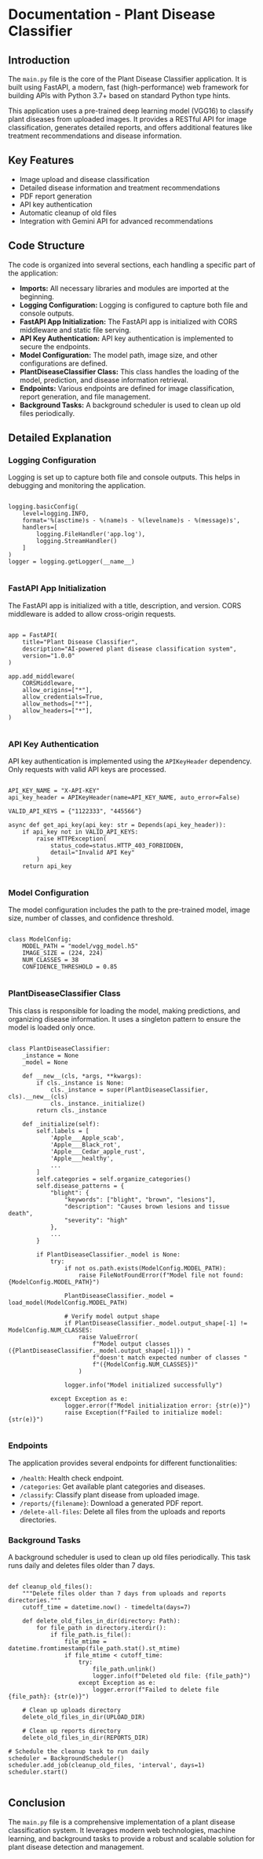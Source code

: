 # Documentation - Plant Disease Classifier

## Introduction

The `main.py` file is the core of the Plant Disease Classifier application. It is built using FastAPI, a modern, fast (high-performance) web framework for building APIs with Python 3.7+ based on standard Python type hints.

This application uses a pre-trained deep learning model (VGG16) to classify plant diseases from uploaded images. It provides a RESTful API for image classification, generates detailed reports, and offers additional features like treatment recommendations and disease information.

## Key Features

*   Image upload and disease classification
*   Detailed disease information and treatment recommendations
*   PDF report generation
*   API key authentication
*   Automatic cleanup of old files
*   Integration with Gemini API for advanced recommendations

## Code Structure

The code is organized into several sections, each handling a specific part of the application:

*   **Imports:** All necessary libraries and modules are imported at the beginning.
*   **Logging Configuration:** Logging is configured to capture both file and console outputs.
*   **FastAPI App Initialization:** The FastAPI app is initialized with CORS middleware and static file serving.
*   **API Key Authentication:** API key authentication is implemented to secure the endpoints.
*   **Model Configuration:** The model path, image size, and other configurations are defined.
*   **PlantDiseaseClassifier Class:** This class handles the loading of the model, prediction, and disease information retrieval.
*   **Endpoints:** Various endpoints are defined for image classification, report generation, and file management.
*   **Background Tasks:** A background scheduler is used to clean up old files periodically.

## Detailed Explanation

### Logging Configuration

Logging is set up to capture both file and console outputs. This helps in debugging and monitoring the application.

```

logging.basicConfig(
    level=logging.INFO,
    format='%(asctime)s - %(name)s - %(levelname)s - %(message)s',
    handlers=[
        logging.FileHandler('app.log'),
        logging.StreamHandler()
    ]
)
logger = logging.getLogger(__name__)
                
```

### FastAPI App Initialization

The FastAPI app is initialized with a title, description, and version. CORS middleware is added to allow cross-origin requests.

```

app = FastAPI(
    title="Plant Disease Classifier",
    description="AI-powered plant disease classification system",
    version="1.0.0"
)

app.add_middleware(
    CORSMiddleware,
    allow_origins=["*"],
    allow_credentials=True,
    allow_methods=["*"],
    allow_headers=["*"],
)
                
```

### API Key Authentication

API key authentication is implemented using the `APIKeyHeader` dependency. Only requests with valid API keys are processed.

```

API_KEY_NAME = "X-API-KEY"
api_key_header = APIKeyHeader(name=API_KEY_NAME, auto_error=False)

VALID_API_KEYS = {"1122333", "445566"}

async def get_api_key(api_key: str = Depends(api_key_header)):
    if api_key not in VALID_API_KEYS:
        raise HTTPException(
            status_code=status.HTTP_403_FORBIDDEN,
            detail="Invalid API Key"
        )
    return api_key
                
```

### Model Configuration

The model configuration includes the path to the pre-trained model, image size, number of classes, and confidence threshold.

```

class ModelConfig:
    MODEL_PATH = "model/vgg_model.h5"  
    IMAGE_SIZE = (224, 224)
    NUM_CLASSES = 38
    CONFIDENCE_THRESHOLD = 0.85
                
```

### PlantDiseaseClassifier Class

This class is responsible for loading the model, making predictions, and organizing disease information. It uses a singleton pattern to ensure the model is loaded only once.

```

class PlantDiseaseClassifier:
    _instance = None
    _model = None
    
    def __new__(cls, *args, **kwargs):
        if cls._instance is None:
            cls._instance = super(PlantDiseaseClassifier, cls).__new__(cls)
            cls._instance._initialize()
        return cls._instance
    
    def _initialize(self):
        self.labels = [
            'Apple___Apple_scab',
            'Apple___Black_rot',
            'Apple___Cedar_apple_rust',
            'Apple___healthy',
            ...
        ]
        self.categories = self.organize_categories()
        self.disease_patterns = {
            "blight": {
                "keywords": ["blight", "brown", "lesions"],
                "description": "Causes brown lesions and tissue death",
                "severity": "high"
            },
            ...
        }
        
        if PlantDiseaseClassifier._model is None:
            try:
                if not os.path.exists(ModelConfig.MODEL_PATH):
                    raise FileNotFoundError(f"Model file not found: {ModelConfig.MODEL_PATH}")
                
                PlantDiseaseClassifier._model = load_model(ModelConfig.MODEL_PATH)
                
                # Verify model output shape
                if PlantDiseaseClassifier._model.output_shape[-1] != ModelConfig.NUM_CLASSES:
                    raise ValueError(
                        f"Model output classes ({PlantDiseaseClassifier._model.output_shape[-1]}) "
                        f"doesn't match expected number of classes "
                        f"({ModelConfig.NUM_CLASSES})"
                    )
                
                logger.info("Model initialized successfully")
                
            except Exception as e:
                logger.error(f"Model initialization error: {str(e)}")
                raise Exception(f"Failed to initialize model: {str(e)}")
                
```

### Endpoints

The application provides several endpoints for different functionalities:

*   `/health`: Health check endpoint.
*   `/categories`: Get available plant categories and diseases.
*   `/classify`: Classify plant disease from uploaded image.
*   `/reports/{filename}`: Download a generated PDF report.
*   `/delete-all-files`: Delete all files from the uploads and reports directories.

### Background Tasks

A background scheduler is used to clean up old files periodically. This task runs daily and deletes files older than 7 days.

```

def cleanup_old_files():
    """Delete files older than 7 days from uploads and reports directories."""
    cutoff_time = datetime.now() - timedelta(days=7)
    
    def delete_old_files_in_dir(directory: Path):
        for file_path in directory.iterdir():
            if file_path.is_file():
                file_mtime = datetime.fromtimestamp(file_path.stat().st_mtime)
                if file_mtime < cutoff_time:
                    try:
                        file_path.unlink()
                        logger.info(f"Deleted old file: {file_path}")
                    except Exception as e:
                        logger.error(f"Failed to delete file {file_path}: {str(e)}")
    
    # Clean up uploads directory
    delete_old_files_in_dir(UPLOAD_DIR)
    
    # Clean up reports directory
    delete_old_files_in_dir(REPORTS_DIR)

# Schedule the cleanup task to run daily
scheduler = BackgroundScheduler()
scheduler.add_job(cleanup_old_files, 'interval', days=1)
scheduler.start()
                
```

## Conclusion

The `main.py` file is a comprehensive implementation of a plant disease classification system. It leverages modern web technologies, machine learning, and background tasks to provide a robust and scalable solution for plant disease detection and management.
